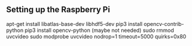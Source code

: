 ## Setting up the Raspberry Pi
apt-get install libatlas-base-dev libhdf5-dev
pip3 install opencv-contrib-python
pip3 install opencv-python (maybe not needed)
sudo rmmod uvcvideo
sudo modprobe uvcvideo nodrop=1 timeout=5000 quirks=0x80
